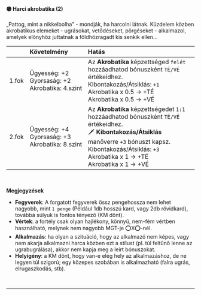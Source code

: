 #### 🟣 Harci akrobatika (2)

„Pattog, mint a nikkelbolha” - mondják, ha harcolni látnak.
Küzdelem közben akrobatikus elemeket - ugrásokat, vetődéseket, pörgéseket - alkalmazol, amelyek előnyhöz juttatnak a földhözragadt kis senkik ellen...


| |  Követelmény | Hatás  |
| :----------- | :----------- | :----------- |
| 1.fok | Ügyesség:&nbsp;+2<br /> Gyorsaság:&nbsp;+2<br /> Akrobatika:&nbsp;4.szint<br />| Az **Akrobatika** képzettséged `felét` hozzáadhatod bónuszként `TÉ/VÉ` értékeidhez. <br />Kibontakozás/Átsiklás:&nbsp;`+1`<br />Akrobatika x 0.5 → +TÉ<br />Akrobatika x 0.5 → +VÉ<br />|
| 2.fok | Ügyesség:&nbsp;+4<br /> Gyorsaság:&nbsp;+3<br /> Akrobatika:&nbsp;8.szint<br />| Az **Akrobatika** képzettségedet `1:1` hozzáadhatod bónuszként `TÉ/VÉ` értékeidhez. <br />🗡️ **Kibontakozás/Átsiklás** manőverre `+3` bónuszt kapsz. <br />Kibontakozás/Átsiklás:&nbsp;`+3`<br />Akrobatika x 1 → +TÉ<br />Akrobatika x 1 → +VÉ<br />|

<br />

**Megjegyzések**

- **Fegyverek**: A forgatott fegyverek össz pengehossza nem lehet nagyobb, mint `1 penge` (Például 1db hosszú kard, vagy 2db rövidkard), továbbá súlyuk is fontos tényező (KM dönt).
- **Vértek**: a fortély csak olyan hajlékony, könnyű, nem-fém vértben használható, melynek nem nagyobb MGT-je ⭕X⭕-nél.
- **Alkalmazás**:  ha olyan a szituáció, hogy az alkalmazó nem képes, vagy nem akarja alkalmazni harca közben ezt a stílust (pl. túl feltűnő lenne az ugrabugrálása), akkor nem kapja meg a leírt bónuszokat.
- **Helyigény**: a KM dönt, hogy van-e elég hely az alkalmazáshoz, de ne legyen túl szigorú; egy közepes szobában is alkalmazható (falra ugrás, elrugaszkodás, stb).

<br />

---